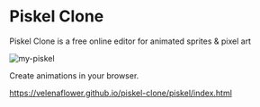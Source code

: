 # Piskel Clone   

Piskel Clone is a free online editor for animated sprites & pixel art   

![my-piskel](https://user-images.githubusercontent.com/44850471/122097533-7573ea80-ce18-11eb-87ad-835aab403b8c.gif)

Create animations in your browser.   

https://velenaflower.github.io/piskel-clone/piskel/index.html
